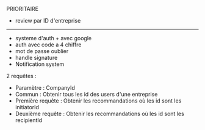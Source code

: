 PRIORITAIRE
- review par ID d'entreprise
-----------------------------
- systeme d'auth + avec google
- auth avec code a 4 chiffre
- mot de passe oublier
- handle signature
- Notification system


2 requêtes : 
- Paramètre : CompanyId
- Commun : Obtenir tous les id des users d'une entreprise
- Première requête : Obtenir les recommandations où les id sont les initiatorId
- Deuxième requête : Obtenir les recommandations où les id sont les recipientId
